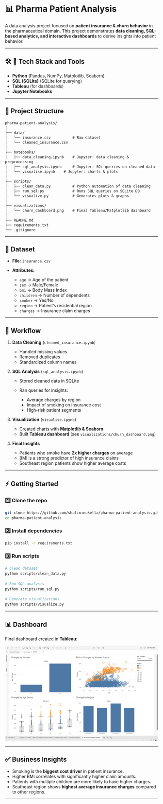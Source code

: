 # 📊 Pharma Patient Analysis

A data analysis project focused on **patient insurance & churn behavior** in the pharmaceutical domain.
This project demonstrates **data cleaning, SQL-based analytics, and interactive dashboards** to derive insights into patient behavior.

---

## 🛠️ 📝 Tech Stack and Tools

- **Python** (Pandas, NumPy, Matplotlib, Seaborn)
- **SQL (SQLite)** (SQLite for querying)
- **Tableau** (for dashboards)
- **Jupyter Notebooks**

---

## 📂 Project Structure

```
pharma-patient-analysis/
│
├── data/
│   └── insurance.csv          # Raw dataset
│   └── cleaned_insurance.csv
│
├── notebooks/
│   ├── data_cleaning.ipynb    # Jupyter: data cleaning & preprocessing
│   ├── sql_analysis.ipynb     # Jupyter: SQL queries on cleaned data
│   └── visualise.ipynb    # Jupyter: charts & plots
│
├── scripts/
│   ├── clean_data.py          # Python automation of data cleaning
│   ├── run_sql.py             # Runs SQL queries on SQLite DB
│   └── visualize.py           # Generates plots & graphs
│
├── visualizations/
│   └── churn_dashboard.png    # Final Tableau/Matplotlib dashboard
│
├── README.md
├── requirements.txt
└── .gitignore
```

---

## 📑 Dataset

- **File:** `insurance.csv`
- **Attributes:**

  - `age` → Age of the patient
  - `sex` → Male/Female
  - `bmi` → Body Mass Index
  - `children` → Number of dependents
  - `smoker` → Yes/No
  - `region` → Patient’s residential region
  - `charges` → Insurance claim charges

---

## 🔄 Workflow

1. **Data Cleaning** (`cleaned_insurance.ipynb`)

   - Handled missing values
   - Removed duplicates
   - Standardized column names

2. **SQL Analysis** (`sql_analysis.ipynb`)

   - Stored cleaned data in SQLite
   - Ran queries for insights:

     - Average charges by region
     - Impact of smoking on insurance cost
     - High-risk patient segments

3. **Visualization** (`visualise.ipynb`)

   - Created charts with **Matplotlib & Seaborn**
   - Built **Tableau dashboard** (see `visualizations/churn_dashboard.png`)

4. **Final Insights**

   - Patients who smoke have **2x higher charges** on average
   - BMI is a strong predictor of high insurance claims
   - Southeast region patients show higher average costs

---

## ⚡ Getting Started

### 1️⃣ Clone the repo

```bash
git clone https://github.com/shalininukella/pharma-patient-analysis.git
cd pharma-patient-analysis
```

### 2️⃣ Install dependencies

```bash
pip install -r requirements.txt
```

### 3️⃣ Run scripts

```bash
# Clean dataset
python scripts/clean_data.py

# Run SQL analysis
python scripts/run_sql.py

# Generate visualizations
python scripts/visualize.py
```

---

## 📊 Dashboard

Final dashboard created in **Tableau**:

![Dashboard](visualizations/churn_dashboard.png)

---

## ✅ Business Insights

- Smoking is the **biggest cost driver** in patient insurance.
- Higher BMI correlates with significantly higher claim amounts.
- Patients with multiple children are more likely to have higher charges.
- Southeast region shows **highest average insurance charges** compared to other regions.

---
